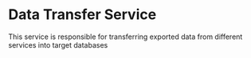 ﻿# Data Transfer Service
This service is responsible for transferring exported data from different services into target databases